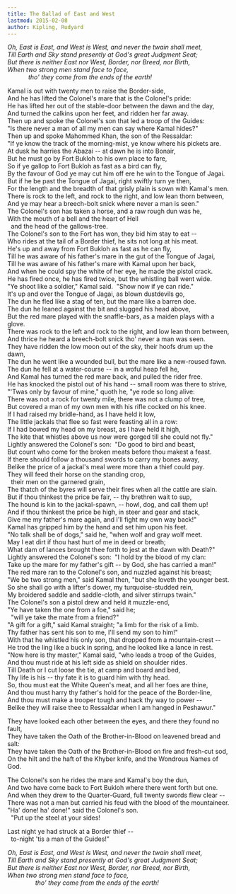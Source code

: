 ```yaml
---
title: The Ballad of East and West
lastmod: 2015-02-08
author: Kipling, Rudyard
---
```

_Oh, East is East, and West is West, and never the twain shall meet,  
Till Earth and Sky stand presently at God's great Judgment Seat;  
But there is neither East nor West, Border, nor Breed, nor Birth,  
When two strong men stand face to face,  
&nbsp;&nbsp;&nbsp; &nbsp;&nbsp;&nbsp; &nbsp;&nbsp;&nbsp; tho' they come from the ends of the earth!_  
  
Kamal is out with twenty men to raise the Border-side,  
And he has lifted the Colonel's mare that is the Colonel's pride:  
He has lifted her out of the stable-door between the dawn and the day,  
And turned the calkins upon her feet, and ridden her far away.  
Then up and spoke the Colonel's son that led a troop of the Guides:  
&quot;Is there never a man of all my men can say where Kamal hides?&quot;  
Then up and spoke Mahommed Khan, the son of the Ressaldar:  
&quot;If ye know the track of the morning-mist, ye know where his pickets are.  
At dusk he harries the Abazai -- at dawn he is into Bonair,  
But he must go by Fort Bukloh to his own place to fare,  
So if ye gallop to Fort Bukloh as fast as a bird can fly,  
By the favour of God ye may cut him off ere he win to the Tongue of Jagai.  
But if he be past the Tongue of Jagai, right swiftly turn ye then,  
For the length and the breadth of that grisly plain is sown with Kamal's men.  
There is rock to the left, and rock to the right, and low lean thorn between,  
And ye may hear a breech-bolt snick where never a man is seen.&quot;  
The Colonel's son has taken a horse, and a raw rough dun was he,  
With the mouth of a bell and the heart of Hell  
&nbsp; and the head of the gallows-tree.  
The Colonel's son to the Fort has won, they bid him stay to eat --  
Who rides at the tail of a Border thief, he sits not long at his meat.  
He's up and away from Fort Bukloh as fast as he can fly,  
Till he was aware of his father's mare in the gut of the Tongue of Jagai,  
Till he was aware of his father's mare with Kamal upon her back,  
And when he could spy the white of her eye, he made the pistol crack.  
He has fired once, he has fired twice, but the whistling ball went wide.  
&quot;Ye shoot like a soldier,&quot; Kamal said.&nbsp; &quot;Show now if ye can ride.&quot;  
It's up and over the Tongue of Jagai, as blown dustdevils go,  
The dun he fled like a stag of ten, but the mare like a barren doe.  
The dun he leaned against the bit and slugged his head above,  
But the red mare played with the snaffle-bars, as a maiden plays with a glove.  
There was rock to the left and rock to the right, and low lean thorn between,  
And thrice he heard a breech-bolt snick tho' never a man was seen.  
They have ridden the low moon out of the sky, their hoofs drum up the dawn,  
The dun he went like a wounded bull, but the mare like a new-roused fawn.  
The dun he fell at a water-course -- in a woful heap fell he,  
And Kamal has turned the red mare back, and pulled the rider free.  
He has knocked the pistol out of his hand -- small room was there to strive,  
&quot;'Twas only by favour of mine,&quot; quoth he, &quot;ye rode so long alive:  
There was not a rock for twenty mile, there was not a clump of tree,  
But covered a man of my own men with his rifle cocked on his knee.  
If I had raised my bridle-hand, as I have held it low,  
The little jackals that flee so fast were feasting all in a row:  
If I had bowed my head on my breast, as I have held it high,  
The kite that whistles above us now were gorged till she could not fly.&quot;  
Lightly answered the Colonel's son:&nbsp; &quot;Do good to bird and beast,  
But count who come for the broken meats before thou makest a feast.  
If there should follow a thousand swords to carry my bones away,  
Belike the price of a jackal's meal were more than a thief could pay.  
They will feed their horse on the standing crop,  
&nbsp; their men on the garnered grain,  
The thatch of the byres will serve their fires when all the cattle are slain.  
But if thou thinkest the price be fair, -- thy brethren wait to sup,  
The hound is kin to the jackal-spawn, -- howl, dog, and call them up!  
And if thou thinkest the price be high, in steer and gear and stack,  
Give me my father's mare again, and I'll fight my own way back!&quot;  
Kamal has gripped him by the hand and set him upon his feet.  
&quot;No talk shall be of dogs,&quot; said he, &quot;when wolf and gray wolf meet.  
May I eat dirt if thou hast hurt of me in deed or breath;  
What dam of lances brought thee forth to jest at the dawn with Death?&quot;  
Lightly answered the Colonel's son:&nbsp; &quot;I hold by the blood of my clan:  
Take up the mare for my father's gift -- by God, she has carried a man!&quot;  
The red mare ran to the Colonel's son, and nuzzled against his breast;  
&quot;We be two strong men,&quot; said Kamal then, &quot;but she loveth the younger best.  
So she shall go with a lifter's dower, my turquoise-studded rein,  
My broidered saddle and saddle-cloth, and silver stirrups twain.&quot;  
The Colonel's son a pistol drew and held it muzzle-end,  
&quot;Ye have taken the one from a foe,&quot; said he;  
&nbsp; &quot;will ye take the mate from a friend?&quot;  
&quot;A gift for a gift,&quot; said Kamal straight; &quot;a limb for the risk of a limb.  
Thy father has sent his son to me, I'll send my son to him!&quot;  
With that he whistled his only son, that dropped from a mountain-crest --  
He trod the ling like a buck in spring, and he looked like a lance in rest.  
&quot;Now here is thy master,&quot; Kamal said, &quot;who leads a troop of the Guides,  
And thou must ride at his left side as shield on shoulder rides.  
Till Death or I cut loose the tie, at camp and board and bed,  
Thy life is his -- thy fate it is to guard him with thy head.  
So, thou must eat the White Queen's meat, and all her foes are thine,  
And thou must harry thy father's hold for the peace of the Border-line,  
And thou must make a trooper tough and hack thy way to power --  
Belike they will raise thee to Ressaldar when I am hanged in Peshawur.&quot;  

They have looked each other between the eyes, and there they found no fault,  
They have taken the Oath of the Brother-in-Blood on leavened bread and salt:  
They have taken the Oath of the Brother-in-Blood on fire and fresh-cut sod,  
On the hilt and the haft of the Khyber knife, and the Wondrous Names of God.  

The Colonel's son he rides the mare and Kamal's boy the dun,  
And two have come back to Fort Bukloh where there went forth but one.  
And when they drew to the Quarter-Guard, full twenty swords flew clear --  
There was not a man but carried his feud with the blood of the mountaineer.  
&quot;Ha' done! ha' done!&quot; said the Colonel's son.  
&nbsp; &quot;Put up the steel at your sides!  

Last night ye had struck at a Border thief --  
&nbsp; to-night 'tis a man of the Guides!&quot;  

_Oh, East is East, and West is West, and never the twain shall meet,  
Till Earth and Sky stand presently at God's great Judgment Seat;  
But there is neither East nor West, Border, nor Breed, nor Birth,  
When two strong men stand face to face,  
&nbsp;&nbsp;&nbsp; &nbsp;&nbsp;&nbsp; &nbsp;&nbsp;&nbsp; &nbsp;&nbsp;&nbsp; tho' they come from the ends of the earth!_

